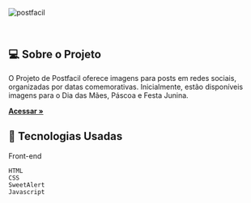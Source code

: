 
  

![postfacil](https://github.com/Sara01romao/galeria-post/assets/46323667/2cf63768-002f-41b0-a20f-f0acd0c4de5c)


<br>


## 💻  Sobre o Projeto

O Projeto de Postfacil oferece imagens para posts em redes sociais, organizadas por datas comemorativas. Inicialmente, estão disponíveis imagens para o Dia das Mães, Páscoa e Festa Junina.

<a href="https://sara01romao.github.io/galeria-post"><strong>Acessar »</strong></a>

 
  

## :rocket: Tecnologias Usadas
Front-end 
```
HTML
CSS
SweetAlert
Javascript


```


